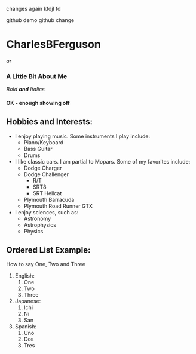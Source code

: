 changes again
kfdjl
fd

github demo
github change

# CharlesBFerguson
*or*
### **A Little Bit About Me**

_Bold **and** Italics_
#### OK - enough showing off

## Hobbies and Interests:

- I enjoy playing music. Some instruments I play include:
  - Piano/Keyboard
  - Bass Guitar
  - Drums
- I like classic cars. I am partial to Mopars. Some of my favorites include:
  - Dodge Charger
  - Dodge Challenger
      - R/T
      - SRT8
      - SRT Hellcat
  - Plymouth Barracuda
  - Plymouth Road Runner GTX
- I enjoy sciences, such as:
  - Astronomy
  - Astrophysics
  - Physics

## Ordered List Example:
How to say One, Two and Three  
1. English:
    1. One
    1. Two
    1. Three
1. Japanese:
    1. Ichi
    1. Ni
    1. San
1. Spanish:
    1. Uno
    1. Dos
    1. Tres